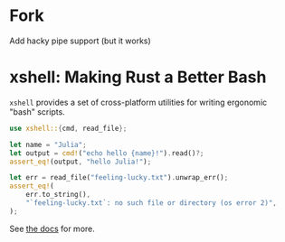 # Fork

Add hacky pipe support (but it works)

# xshell: Making Rust a Better Bash

`xshell` provides a set of cross-platform utilities for writing ergonomic "bash" scripts.

```rust
use xshell::{cmd, read_file};

let name = "Julia";
let output = cmd!("echo hello {name}!").read()?;
assert_eq!(output, "hello Julia!");

let err = read_file("feeling-lucky.txt").unwrap_err();
assert_eq!(
    err.to_string(),
    "`feeling-lucky.txt`: no such file or directory (os error 2)",
);
```

See [the docs](https://docs.rs/xshell) for more.
